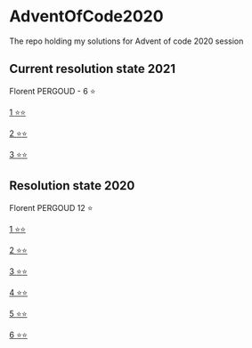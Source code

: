 # AdventOfCode2020

The repo holding my solutions for Advent of code 2020 session

## Current resolution state 2021

Florent PERGOUD - 6 :star:

[1 :star::star:](src/2021/Day%201)

[2 :star::star:](src/2021/Day%202)

[3 :star::star:](src/2021/Day%203)

## Resolution state 2020

Florent PERGOUD 12 :star:

[1 :star::star:](src/2020/Day%201)

[2 :star::star:](src/2020/Day%202)

[3 :star::star:](src/2020/Day%203)

[4 :star::star:](src/2020/Day%204)

[5 :star::star:](src/2020/Day5)

[6 :star::star:](src/2020/Day6)
